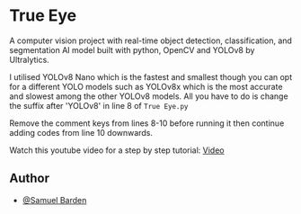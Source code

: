 # True Eye

A computer vision project with real-time object detection, classification, and segmentation AI model built with python, OpenCV and YOLOv8 by Ultralytics.

I utilised YOLOv8 Nano which is the fastest and smallest though you can opt for a different YOLO models such as YOLOv8x which is the most accurate and slowest among the other YOLOv8 models. 
All you have to do is change the suffix after 'YOLOv8' in line 8 of `True Eye.py`

Remove the comment keys from lines 8-10 before running it then continue adding codes from line 10 downwards.

Watch this youtube video for a step by step tutorial: 
[Video](https://www.youtube.com/@cloudingwithBarden)

## Author

- [@Samuel Barden](https://www.samuelbarden.com)


